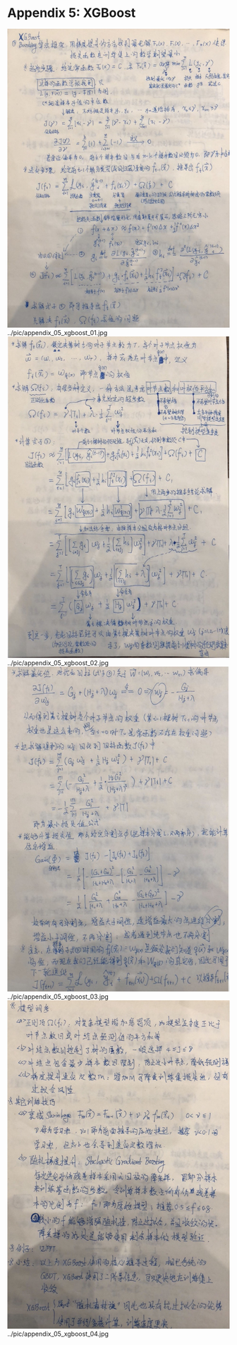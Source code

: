 # Appendix 5: XGBoost

![appendix_05_xgboost_01.jpg](../pic/appendix_05_xgboost_01.jpg)<br/>
../pic/appendix_05_xgboost_01.jpg<br/>
![appendix_05_xgboost_02.jpg](../pic/appendix_05_xgboost_02.jpg)<br/>
../pic/appendix_05_xgboost_02.jpg<br/>
![appendix_05_xgboost_03.jpg](../pic/appendix_05_xgboost_03.jpg)<br/>
../pic/appendix_05_xgboost_03.jpg<br/>
![appendix_05_xgboost_04.jpg](../pic/appendix_05_xgboost_04.jpg)<br/>
../pic/appendix_05_xgboost_04.jpg<br/>
